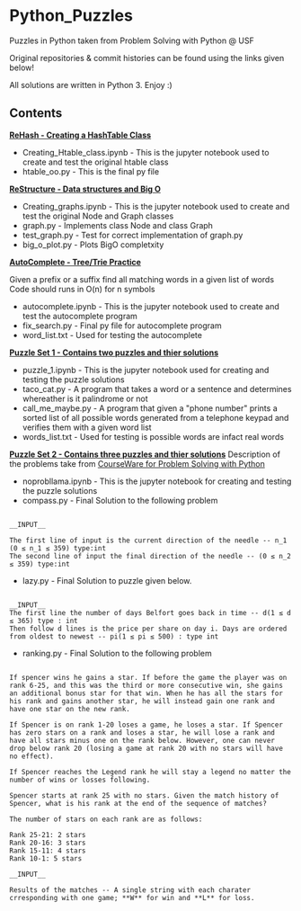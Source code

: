 # Python_Puzzles

Puzzles in Python taken from Problem Solving with Python @ USF

Original repositories & commit histories can be found using the links given below! 

All solutions are written in Python 3. Enjoy :)

## Contents

**[ReHash - Creating a HashTable Class](https://github.com/USF-MSAN689/rehash-danielleasavage)**
* Creating_Htable_class.ipynb - This is the jupyter notebook used to create and test the original htable class
* htable_oo.py - This is the final py file

**[ReStructure - Data structures and Big O](https://github.com/USF-MSAN689/restructure-danielleasavage)**
* Creating_graphs.ipynb - This is the jupyter notebook used to create and test the original Node and Graph classes
* graph.py - Implements class Node and class Graph
* test_graph.py - Test for correct implementation of graph.py
* big_o_plot.py - Plots BigO completxity

**[AutoComplete - Tree/Trie Practice](https://github.com/USF-MSAN689/autocomplete-danielleasavage)**

Given a prefix or a suffix find all matching words in a given list of words Code should runs in O(n) for n symbols
* autocomplete.ipynb - This is the jupyter notebook used to create and test the autocomplete program
* fix_search.py - Final py file for autocomplete program
* word_list.txt - Used for testing the autocomplete

**[Puzzle Set 1 - Contains two puzzles and thier solutions](https://github.com/USF-MSAN689/taco-cat-is-calling-danielleasavage)** 
* puzzle_1.ipynb - This is the jupyter notebook used for creating and testing the puzzle solutions
* taco_cat.py - A program that takes a word or a sentence and determines whereather is it palindrome or not
* call_me_maybe.py - A program that given a "phone number" prints a sorted list of all possible words generated from a telephone keypad and verifies them with a given word list
* words_list.txt - Used for testing is possible words are infact real words

**[Puzzle Set 2 - Contains three puzzles and thier solutions](https://github.com/USF-MSAN689/noprobllamma-danielleasavage)**
Description of the problems take from [CourseWare for Problem Solving with Python](https://github.com/USF-MSAN689/courseware/blob/master/hm-5/hm5.md)
* noprobllama.ipynb - This is the jupyter notebook for creating and testing the puzzle solutions
* compass.py - Final Solution to the following problem
```Find the shortest path on the compass

__INPUT__

The first line of input is the current direction of the needle -- n_1 (0 ≤ n_1 ≤ 359) type:int
The second line of input the final direction of the needle -- (0 ≤ n_2 ≤ 359) type:int
```

* lazy.py - Final Solution to puzzle given below.
```Belfort invests in stocks. He recently was able to get his hands on a a time machine. He realizes that with his knowledge of the stock market history he can make money by buying and selling at the right times. Given that he can only take $100 with him and can travel back at max one year how much money can he make?

__INPUT__
The first line the number of days Belfort goes back in time -- d(1 ≤ d ≤ 365) type : int
Then follow d lines is the price per share on day i. Days are ordered from oldest to newest -- pi(1 ≤ pi ≤ 500) : type int
```
* ranking.py - Final Solution to the following problem
```Spencer is playing a game that has a ranking system. There are 25 regular ranks, and an extra rank, Legend, above that. The ranks are numbered in decreasing order, 25 being the lowest rank, 1 the second highest rank, and Legend the highest rank.

If spencer wins he gains a star. If before the game the player was on rank 6-25, and this was the third or more consecutive win, she gains an additional bonus star for that win. When he has all the stars for his rank and gains another star, he will instead gain one rank and have one star on the new rank.

If Spencer is on rank 1-20 loses a game, he loses a star. If Spencer has zero stars on a rank and loses a star, he will lose a rank and have all stars minus one on the rank below. However, one can never drop below rank 20 (losing a game at rank 20 with no stars will have no effect).

If Spencer reaches the Legend rank he will stay a legend no matter the number of wins or losses following. 

Spencer starts at rank 25 with no stars. Given the match history of Spencer, what is his rank at the end of the sequence of matches?

The number of stars on each rank are as follows:

Rank 25-21: 2 stars
Rank 20-16: 3 stars
Rank 15-11: 4 stars
Rank 10-1: 5 stars

__INPUT__

Results of the matches -- A single string with each charater crresponding with one game; **W** for win and **L** for loss.
```
